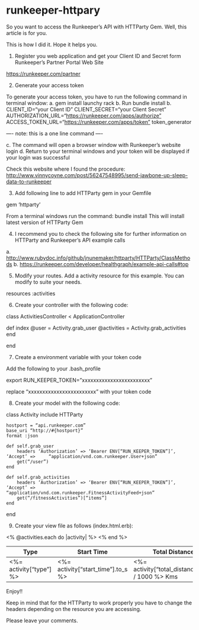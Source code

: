 # runkeeper-httpary

So you want to access the Runkeeper’s API with HTTParty Gem. Well, this article is for you.

This is how I did it. Hope it helps you.

1. Register you web application and get your Client ID and Secret form Runkeeper’s Partner Portal Web Site

https://runkeeper.com/partner

2. Generate your access token

To generate your access token, you have to run the following command in terminal window:
a. gem install launchy rack
b. Run bundle install
b. CLIENT_ID=“your Client ID” CLIENT_SECRET=“your Client Secret”
AUTHORIZATION_URL=“https://runkeeper.com/apps/authorize”
ACCESS_TOKEN_URL=“https://runkeeper.com/apps/token” token_generator

—- note: this is a one line command —-

c. The command will open a browser window with Runkeeper’s website login
d. Return to your terminal windows and your token will be displayed if your login was successful

Check this website where I found the procedure: http://www.vinnycoyne.com/post/56247548995/send-jawbone-up-sleep-data-to-runkeeper

3. Add following line to add HTTParty gem in your Gemfile

gem ‘httparty’

From a terminal windows run the command: bundle install
This will install latest version of HTTParty Gem

4. I recommend you to check the following site for further information on HTTParty and Runkeeper’s API example calls

a. http://www.rubydoc.info/github/jnunemaker/httparty/HTTParty/ClassMethods
b. https://runkeeper.com/developer/healthgraph/example-api-calls#top

5. Modify your routes. Add a activity resource for this example. You can modify to suite your needs.

resources :activities

6. Create your controller with the following code:

class ActivitiesController < ApplicationController

def index
  @user = Activity.grab_user
  @activities = Activity.grab_activities
end

end

7. Create a environment variable with your token code

Add the following to your .bash_profile

export RUN_KEEPER_TOKEN=”xxxxxxxxxxxxxxxxxxxxxxxx”

replace “xxxxxxxxxxxxxxxxxxxxxxxx” with your token code

8. Create your model with the following code:

class Activity
	include HTTParty

	hostport = “api.runkeeper.com”
	base_uri “http://#{hostport}”
	format :json

	def self.grab_user
		headers ‘Authorization’ => ‘Bearer ENV[“RUN_KEEPER_TOKEN”]’, ‘Accept’ =>     “application/vnd.com.runkeeper.User+json”
		get(“/user”)
	end

	def self.grab_activities
		headers ‘Authorization’ => ‘Bearer ENV[“RUN_KEEPER_TOKEN”]’, ‘Accept’ =>      “application/vnd.com.runkeeper.FitnessActivityFeed+json”
		get(“/fitnessActivities”)[“items”]
	end
end

9. Create your view file as follows (index.html.erb):

<table>
	<thead>
		<tr>
			<th>Type</th>
			<th>Start Time</th>
			<th>Total Distance</th>
			<th>Duration</th>
		</tr>
	</thead>
	<tbody>
		<% @activities.each do |activity| %>
			<tr>
				<td><%= activity[“type”] %></td>
				<td><%= activity[“start_time”].to_s %></td>
				<td><%= activity[“total_distance”].to_i / 1000 %> Kms</td>
				<td><%= activity[“duration”] %></td>
			</tr>
		<% end %>
	</tbody>
</table>

Enjoy!!

Keep in mind that for the HTTParty to work properly you have to change the headers depending on the resource you are accessing.

Please leave your comments.